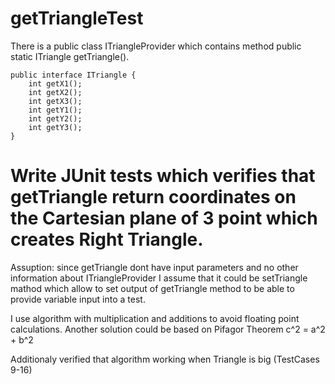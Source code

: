 # getTriangleTest
There is a public class ITriangleProvider which contains method public static ITriangle getTriangle().
```
public interface ITriangle {
    int getX1();
    int getX2();
    int getX3();
    int getY1();
    int getY2();
    int getY3();
}
```
Write JUnit tests which verifies that getTriangle return coordinates on the Cartesian plane of 3 point which creates Right Triangle.
============
Assuption:
since getTriangle dont have input parameters and no other information about ITriangleProvider I assume that it could be setTriangle mathod which allow to set output of getTriangle method to be able to provide variable input into a test.

I use algorithm with multiplication and additions to avoid floating point calculations.
Another solution could be based on Pifagor Theorem c^2 = a^2 + b^2

Additionaly verified that algorithm working when Triangle is big (TestCases 9-16)
